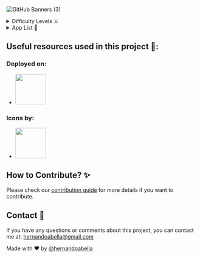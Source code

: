 
![GitHub Banners (3)](https://github.com/user-attachments/assets/d66d84b3-a669-4a47-8041-949073c9212f)

<details>
<summary>Difficulty Levels ⚔️</summary>
- **Rookie 👶:** Just starting.
- **Novice 🧒:** Gaining confidence with simple projects.
- **Pro 👨🏼‍🎓:** Building real-world apps.
- **Master 👩🏻‍💼:** Leading projects.
- **Ninja 🥷:** Tech innovator
</details>

<details>
<summary>App List 📱</summary>

### 👶 Rookie
| Name | Description | Demo | 
| ---- | ---- | ---- |
| Number Generator | ... | [Live](#) |
| Color Generator | ... | [Live](#) |

### 🧒 Novice
| Name | Description | Demo |
| ---- | ---- | ---- |
| Theme Switcher | ... | [Live](#) |

### 👨🏼‍🎓 Pro
| Name | Description | Demo |
| ---- | ---- | ---- |
| x    | ... | [Live](#) |

### 👩🏻‍💼 Master
| Name | Description | Demo |
| ---- | ---- | ---- |
| x    | ... | [Live](#) |

### 🥷 Ninja
| Name | Description | Demo |
| ---- | ---- | ---- |
| Tetris | ... | [Live](...) |
</details>

## Useful resources used in this project 👑:

### Deployed on:
- <a href="https://vercel.com/"><span><img src="https://github.com/user-attachments/assets/faf8d498-2416-4ef5-b830-ee3ca86f8d1a" width="80px"></span></a>

### Icons by:
- <a href="https://www.svgrepo.com/"><span><img src="https://github.com/user-attachments/assets/98e57cb7-7d6b-40bf-a777-42e4f443816b" width="80px"></span></a>

## How to Contribute? ✨
Please check our [contribution guide](./CONTRIBUTING.md) for more details if you want to contribute.

## Contact 📩
If you have any questions or comments about this project, you can contact me at: hernandoabella@gmail.com

Made with ❤️ by [@hernandoabella](https://github.com/hernandoabella)
